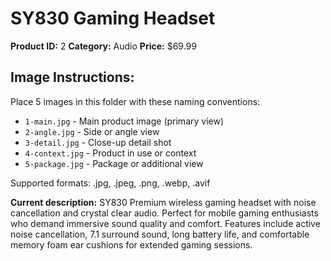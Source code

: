 # SY830 Gaming Headset

**Product ID:** 2
**Category:** Audio
**Price:** $69.99

## Image Instructions:
Place 5 images in this folder with these naming conventions:
- `1-main.jpg` - Main product image (primary view)
- `2-angle.jpg` - Side or angle view
- `3-detail.jpg` - Close-up detail shot
- `4-context.jpg` - Product in use or context
- `5-package.jpg` - Package or additional view

Supported formats: .jpg, .jpeg, .png, .webp, .avif

**Current description:**
SY830 Premium wireless gaming headset with noise cancellation and
          crystal clear audio. Perfect for mobile gaming enthusiasts who demand
          immersive sound quality and comfort. Features include active noise
          cancellation, 7.1 surround sound, long battery life, and comfortable
          memory foam ear cushions for extended gaming sessions.
